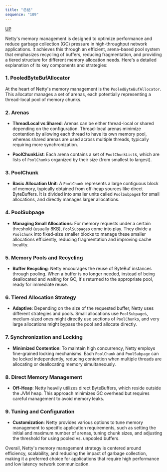 ```yaml
---
title: "总结"
sequence: "109"
---
```


[UP](/netty.html)

Netty's memory management is designed to optimize performance and reduce garbage collection (GC) pressure in high-throughput network applications. It achieves this through an efficient, arena-based pool system that emphasizes recycling of buffers, reducing fragmentation, and providing a tiered structure for different memory allocation needs. Here's a detailed explanation of its key components and strategies:

### 1. **PooledByteBufAllocator**

At the heart of Netty's memory management is the `PooledByteBufAllocator`. This allocator manages a set of arenas, each potentially representing a thread-local pool of memory chunks.

### 2. **Arenas**

- **ThreadLocal vs Shared**: Arenas can be either thread-local or shared depending on the configuration. Thread-local arenas minimize contention by allowing each thread to have its own memory pool, whereas shared arenas are used across multiple threads, typically requiring more synchronization.

- **PoolChunkList**: Each arena contains a set of `PoolChunkList`s, which are lists of `PoolChunk`s organized by their size (from smallest to largest).

### 3. **PoolChunk**

- **Basic Allocation Unit**: A `PoolChunk` represents a large contiguous block of memory, typically obtained from off-heap sources like direct ByteBuffers. It is divided into smaller units called `PoolSubpage`s for small allocations, and directly manages larger allocations.

### 4. **PoolSubpage**

- **Managing Small Allocations**: For memory requests under a certain threshold (usually 8KB), `PoolSubpage`s come into play. They divide a `PoolChunk` into fixed-size smaller blocks to manage these smaller allocations efficiently, reducing fragmentation and improving cache locality.

### 5. **Memory Pools and Recycling**

- **Buffer Recycling**: Netty encourages the reuse of ByteBuf instances through pooling. When a buffer is no longer needed, instead of being deallocated and waiting for GC, it's returned to the appropriate pool, ready for immediate reuse.

### 6. **Tiered Allocation Strategy**

- **Adaptive**: Depending on the size of the requested buffer, Netty uses different strategies and pools. Small allocations use `PoolSubpage`s, medium-sized ones might directly use sections of `PoolChunk`s, and very large allocations might bypass the pool and allocate directly.

### 7. **Synchronization and Locking**

- **Minimized Contention**: To maintain high concurrency, Netty employs fine-grained locking mechanisms. Each `PoolChunk` and `PoolSubpage` can be locked independently, reducing contention when multiple threads are allocating or deallocating memory simultaneously.

### 8. **Direct Memory Management**

- **Off-Heap**: Netty heavily utilizes direct ByteBuffers, which reside outside the JVM heap. This approach minimizes GC overhead but requires careful management to avoid memory leaks.

### 9. **Tuning and Configuration**

- **Customization**: Netty provides various options to tune memory management to specific application requirements, such as setting the initial and maximum number of arenas, tuning chunk sizes, and adjusting the threshold for using pooled vs. unpooled buffers.

Overall, Netty's memory management strategy is centered around efficiency, scalability, and reducing the impact of garbage collection, making it a preferred choice for applications that require high performance and low latency network communication.
